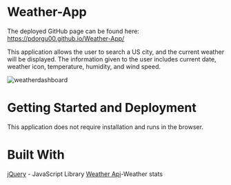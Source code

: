 # Weather-App

The deployed GitHub page can be found here: https://pdorgu00.github.io/Weather-App/

This application allows the user to search a US city, and the current weather will be displayed. The information given to the user includes current date, weather icon, temperature, humidity, and wind speed.


![weatherdashboard](https://user-images.githubusercontent.com/56213571/80534356-15e52200-896d-11ea-8b82-eef8b6fa31b1.png)

# Getting Started and Deployment
This application does not require installation and runs in the browser. 

# Built With
[jQuery](https://jquery.com/) - JavaScript Library
[Weather Api](https://openweathermap.org/api)-Weather stats
